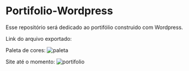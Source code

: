 # Portifolio-Wordpress
Esse repositório será dedicado ao portifólio construido com Wordpress.

Link do arquivo exportado: 

Paleta de cores:
![paleta](https://user-images.githubusercontent.com/75099666/189776916-44a8341c-c475-434e-8a45-5ff89f921f42.png)

Site até o momento:
![portifolio](https://user-images.githubusercontent.com/75099666/191366093-066e8324-a9e6-4f58-8ec4-144f1bf5f5f8.jpeg)

